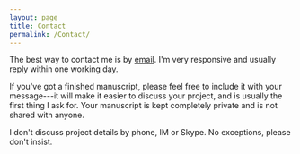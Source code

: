 ```yaml
---
layout: page
title: Contact
permalink: /Contact/
---
```


The best way to contact me is by [email](mailto:phillip@gessertbooks.com). I'm very responsive and usually reply within one working day. 

If you've got a finished manuscript, please feel free to include it with your message---it will make it easier to discuss your project, and is usually the first thing I ask for. Your manuscript is kept completely private and is not shared with anyone.

I don't discuss project details by phone, IM or Skype. No exceptions, please don't insist.